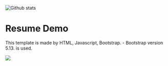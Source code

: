 ![Github stats](https://github-readme-stats.vercel.app/api?username=fullstack1018&theme=highcontrast&show_icons=true&count_private=true&hide=contribs,prs,issues)

# Resume Demo
This template is made by HTML, Javascript, Bootstrap.
    - Bootstrap version 5.13. is used.

![](assets/screen.png)



    
